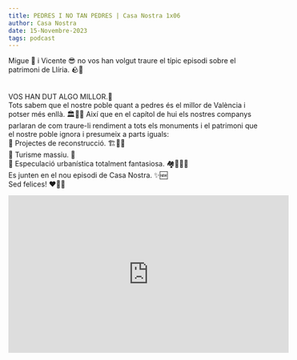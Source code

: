 ```yaml
---
title: PEDRES I NO TAN PEDRES | Casa Nostra 1x06
author: Casa Nostra
date: 15-Novembre-2023
tags: podcast
---
```


<p>Migue 🥸 i Vicente 😎 no vos han volgut traure el típic episodi sobre el patrimoni de Llíria. 🪨🥶

<br>VOS HAN DUT ALGO MILLOR.🤩
<br>Tots sabem que el nostre poble quant a pedres és el millor de València i potser més enllà. 🏛️🕺🏻
Així que en el capítol de hui els nostres companys parlaran de com traure-li rendiment a tots els monuments i el patrimoni que el nostre poble ignora i presumeix a parts iguals:
<br>📌 Projectes de reconstrucció. 🏗️👷🏻
<br>📌 Turisme massiu. 🏨
<br>📌 Especulació urbanística totalment fantasiosa. 🏘️🧚🏻‍♀️
<br>Es junten en el nou episodi de Casa Nostra. ✨🆕
<br>Sed felices! ❤️🫶🏻</p>

<iframe width="560" height="315" src="https://www.youtube.com/embed/EUU_w3ZiENM?si=SGpAvHRNEckE2Bs9" title="YouTube video player" frameborder="0" allow="accelerometer; autoplay; clipboard-write; encrypted-media; gyroscope; picture-in-picture; web-share" referrerpolicy="strict-origin-when-cross-origin" allowfullscreen></iframe>
